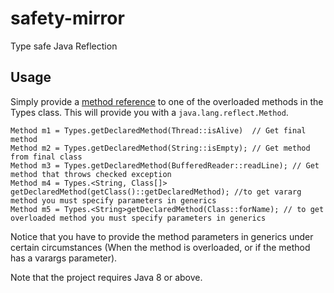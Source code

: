 # safety-mirror
Type safe Java Reflection

## Usage
Simply provide a [method reference](https://docs.oracle.com/javase/tutorial/java/javaOO/methodreferences.html) to one of the overloaded methods in the Types class. This will provide you with a `java.lang.reflect.Method`.

    
    Method m1 = Types.getDeclaredMethod(Thread::isAlive)  // Get final method
    Method m2 = Types.getDeclaredMethod(String::isEmpty); // Get method from final class
    Method m3 = Types.getDeclaredMethod(BufferedReader::readLine); // Get method that throws checked exception
    Method m4 = Types.<String, Class[]> getDeclaredMethod(getClass()::getDeclaredMethod); //to get vararg method you must specify parameters in generics
    Method m5 = Types.<String>getDeclaredMethod(Class::forName); // to get overloaded method you must specify parameters in generics

Notice that you have to provide the method parameters in generics under certain circumstances (When the method is overloaded, or if the method has a varargs parameter).    
    
Note that the project requires Java 8 or above.

